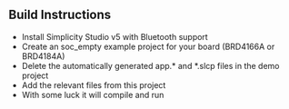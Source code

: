 ## Build Instructions

* Install Simplicity Studio v5 with Bluetooth support
* Create an soc_empty example project for your board (BRD4166A or BRD4184A)
* Delete the automatically generated app.* and *.slcp files in the demo project
* Add the relevant files from this project
* With some luck it will compile and run

